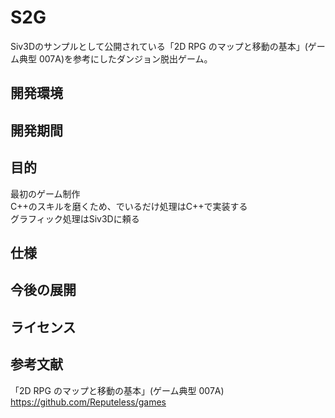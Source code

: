 # S2G
Siv3Dのサンプルとして公開されている「2D RPG のマップと移動の基本」(ゲーム典型 007A)を参考にしたダンジョン脱出ゲーム。

## 開発環境

## 開発期間

## 目的
最初のゲーム制作  
C++のスキルを磨くため、でいるだけ処理はC++で実装する  
グラフィック処理はSiv3Dに頼る　　

## 仕様

## 今後の展開

## ライセンス

## 参考文献
「2D RPG のマップと移動の基本」(ゲーム典型 007A)
https://github.com/Reputeless/games
